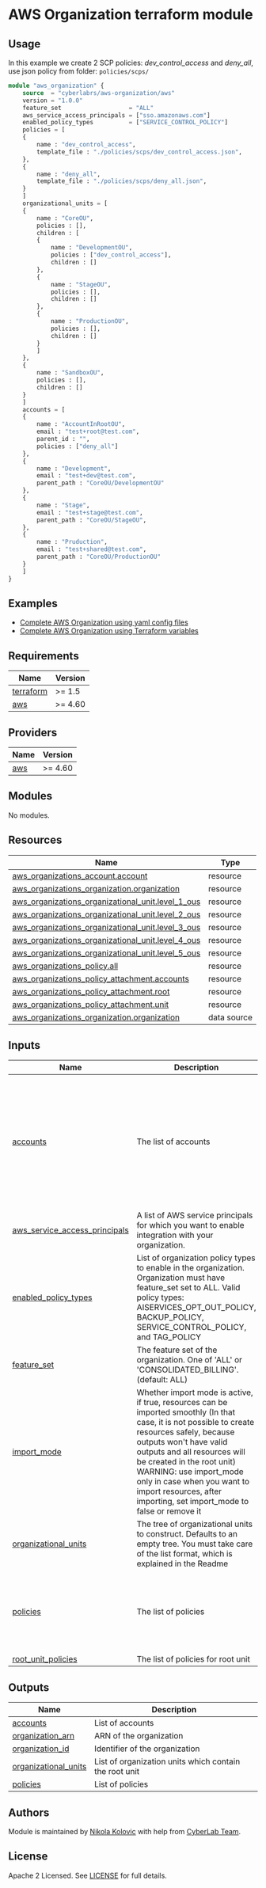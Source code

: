 # AWS Organization terraform module

## Usage

In this example we create 2 SCP policies: _dev_control_access_ and _deny_all_, use json policy from folder: `policies/scps/`

```terraform
module "aws_organization" {
    source  = "cyberlabrs/aws-organization/aws"
    version = "1.0.0"
    feature_set                   = "ALL"
    aws_service_access_principals = ["sso.amazonaws.com"]
    enabled_policy_types          = ["SERVICE_CONTROL_POLICY"]
    policies = [
    {
        name : "dev_control_access",
        template_file : "./policies/scps/dev_control_access.json",
    },
    {
        name : "deny_all",
        template_file : "./policies/scps/deny_all.json",
    }
    ]
    organizational_units = [
    {
        name : "CoreOU",
        policies : [],
        children : [
        {
            name : "DevelopmentOU",
            policies : ["dev_control_access"],
            children : []
        },
        {
            name : "StageOU",
            policies : [],
            children : []
        },
        {
            name : "ProductionOU",
            policies : [],
            children : []
        }
        ]
    },
    {
        name : "SandboxOU",
        policies : [],
        children : []
    }
    ]
    accounts = [
    {
        name : "AccountInRootOU",
        email : "test+root@test.com",
        parent_id : "",
        policies : ["deny_all"]
    },
    {
        name : "Development",
        email : "test+dev@test.com",
        parent_path : "CoreOU/DevelopmentOU"
    },
    {
        name : "Stage",
        email : "test+stage@test.com",
        parent_path : "CoreOU/StageOU",
    },
    {
        name : "Pruduction",
        email : "test+shared@test.com",
        parent_path : "CoreOU/ProductionOU"
    }
    ]
}
```

## Examples

- [Complete AWS Organization using yaml config files](examples/complete-with-yaml)
- [Complete AWS Organization using Terraform variables](examples/complete-with-tf-vars)

<!-- BEGIN_TF_DOCS -->
## Requirements

| Name | Version |
|------|---------|
| <a name="requirement_terraform"></a> [terraform](#requirement\_terraform) | >= 1.5 |
| <a name="requirement_aws"></a> [aws](#requirement\_aws) | >= 4.60 |

## Providers

| Name                                             | Version |
| ------------------------------------------------ | ------- |
| <a name="provider_aws"></a> [aws](#provider_aws) | >= 4.60 |

## Modules

No modules.

## Resources

| Name                                                                                                                                                               | Type        |
| ------------------------------------------------------------------------------------------------------------------------------------------------------------------ | ----------- |
| [aws_organizations_account.account](https://registry.terraform.io/providers/hashicorp/aws/latest/docs/resources/organizations_account)                             | resource    |
| [aws_organizations_organization.organization](https://registry.terraform.io/providers/hashicorp/aws/latest/docs/resources/organizations_organization)              | resource    |
| [aws_organizations_organizational_unit.level_1_ous](https://registry.terraform.io/providers/hashicorp/aws/latest/docs/resources/organizations_organizational_unit) | resource    |
| [aws_organizations_organizational_unit.level_2_ous](https://registry.terraform.io/providers/hashicorp/aws/latest/docs/resources/organizations_organizational_unit) | resource    |
| [aws_organizations_organizational_unit.level_3_ous](https://registry.terraform.io/providers/hashicorp/aws/latest/docs/resources/organizations_organizational_unit) | resource    |
| [aws_organizations_organizational_unit.level_4_ous](https://registry.terraform.io/providers/hashicorp/aws/latest/docs/resources/organizations_organizational_unit) | resource    |
| [aws_organizations_organizational_unit.level_5_ous](https://registry.terraform.io/providers/hashicorp/aws/latest/docs/resources/organizations_organizational_unit) | resource    |
| [aws_organizations_policy.all](https://registry.terraform.io/providers/hashicorp/aws/latest/docs/resources/organizations_policy)                                   | resource    |
| [aws_organizations_policy_attachment.accounts](https://registry.terraform.io/providers/hashicorp/aws/latest/docs/resources/organizations_policy_attachment)        | resource    |
| [aws_organizations_policy_attachment.root](https://registry.terraform.io/providers/hashicorp/aws/latest/docs/resources/organizations_policy_attachment)            | resource    |
| [aws_organizations_policy_attachment.unit](https://registry.terraform.io/providers/hashicorp/aws/latest/docs/resources/organizations_policy_attachment)            | resource    |
| [aws_organizations_organization.organization](https://registry.terraform.io/providers/hashicorp/aws/latest/docs/data-sources/organizations_organization)           | data source |

## Inputs

| Name                                                                                                                     | Description                                                                                                                                                                                                                                                                                                                                                           | Type                                                                                                                                                                                                                                                                                                                                                 | Default | Required |
| ------------------------------------------------------------------------------------------------------------------------ | --------------------------------------------------------------------------------------------------------------------------------------------------------------------------------------------------------------------------------------------------------------------------------------------------------------------------------------------------------------------- | ---------------------------------------------------------------------------------------------------------------------------------------------------------------------------------------------------------------------------------------------------------------------------------------------------------------------------------------------------- | ------- | :------: |
| <a name="input_accounts"></a> [accounts](#input_accounts)                                                                | The list of accounts                                                                                                                                                                                                                                                                                                                                                  | <pre>list(object({<br> name = string,<br> email = string,<br> parent_id = optional(string)<br> parent_path = optional(string)<br> role_name = optional(string)<br> close_on_deletion = optional(string)<br> create_govcloud = optional(string)<br> iam_user_access_to_billing = optional(string)<br> policies = optional(list(string))<br> }))</pre> | `[]`    |    no    |
| <a name="input_aws_service_access_principals"></a> [aws_service_access_principals](#input_aws_service_access_principals) | A list of AWS service principals for which you want to enable integration with your organization.                                                                                                                                                                                                                                                                     | `list(string)`                                                                                                                                                                                                                                                                                                                                       | `[]`    |    no    |
| <a name="input_enabled_policy_types"></a> [enabled_policy_types](#input_enabled_policy_types)                            | List of organization policy types to enable in the organization. Organization must have feature_set set to ALL. Valid policy types: AISERVICES_OPT_OUT_POLICY, BACKUP_POLICY, SERVICE_CONTROL_POLICY, and TAG_POLICY                                                                                                                                                  | `list(string)`                                                                                                                                                                                                                                                                                                                                       | `[]`    |    no    |
| <a name="input_feature_set"></a> [feature_set](#input_feature_set)                                                       | The feature set of the organization. One of 'ALL' or 'CONSOLIDATED_BILLING'. (default: ALL)                                                                                                                                                                                                                                                                           | `string`                                                                                                                                                                                                                                                                                                                                             | `"ALL"` |    no    |
| <a name="input_import_mode"></a> [import_mode](#input_import_mode)                                                       | Whether import mode is active, if true, resources can be imported smoothly (In that case, it is not possible to create resources safely, because outputs won't have valid outputs and all resources will be created in the root unit) WARNING: use import_mode only in case when you want to import resources, after importing, set import_mode to false or remove it | `bool`                                                                                                                                                                                                                                                                                                                                               | `false` |    no    |
| <a name="input_organizational_units"></a> [organizational_units](#input_organizational_units)                            | The tree of organizational units to construct. Defaults to an empty tree. You must take care of the list format, which is explained in the Readme                                                                                                                                                                                                                     | `any`                                                                                                                                                                                                                                                                                                                                                | `[]`    |    no    |
| <a name="input_policies"></a> [policies](#input_policies)                                                                | The list of policies                                                                                                                                                                                                                                                                                                                                                  | <pre>list(object({<br> name = string,<br> template_file = string,<br> type = optional(string)<br> skip_destroy = optional(bool)<br> description = optional(string)<br> }))</pre>                                                                                                                                                                     | `[]`    |    no    |
| <a name="input_root_unit_policies"></a> [root_unit_policies](#input_root_unit_policies)                                  | The list of policies for root unit                                                                                                                                                                                                                                                                                                                                    | `list(string)`                                                                                                                                                                                                                                                                                                                                       | `[]`    |    no    |

## Outputs

| Name | Description |
|------|-------------|
| <a name="output_accounts"></a> [accounts](#output\_accounts) | List of accounts |
| <a name="output_organization_arn"></a> [organization\_arn](#output\_organization\_arn) | ARN of the organization |
| <a name="output_organization_id"></a> [organization\_id](#output\_organization\_id) | Identifier of the organization |
| <a name="output_organizational_units"></a> [organizational\_units](#output\_organizational\_units) | List of organization units which contain the root unit |
| <a name="output_policies"></a> [policies](#output\_policies) | List of policies |
<!-- END_TF_DOCS -->

## Authors

Module is maintained by [Nikola Kolovic](https://github.com/nikolakolovic) with help from [CyberLab Team](https://github.com/cyberlabrs).

## License

Apache 2 Licensed. See [LICENSE](LICENSE) for full details.
